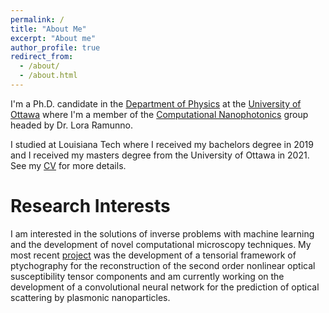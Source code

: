 ```yaml
---
permalink: /
title: "About Me"
excerpt: "About me"
author_profile: true
redirect_from: 
  - /about/
  - /about.html
---
```


I'm a Ph.D. candidate in the [Department of Physics](https://www2.uottawa.ca/faculty-science/physics) at the [University of Ottawa](https://www2.uottawa.ca/en) where I'm a member of the [Computational Nanophotonics](https://mysite.science.uottawa.ca/lramunno/) group headed by Dr. Lora Ramunno. 

I studied at Louisiana Tech where I received my bachelors degree in 2019 and I received my masters degree from the University of Ottawa in 2021. See my [CV](https://egnorris.github.io//cv/) for more details. 

Research Interests
======
I am interested in the solutions of inverse problems with machine learning and the development of novel computational microscopy techniques. My most recent [project](https://doi.org/10.1364/COSI.2022.CTh3C.5) was the development of a tensorial framework of ptychography for the reconstruction of the second order nonlinear optical susceptibility tensor components and am currently working on the development of a convolutional neural network for the prediction of optical scattering by plasmonic nanoparticles.




